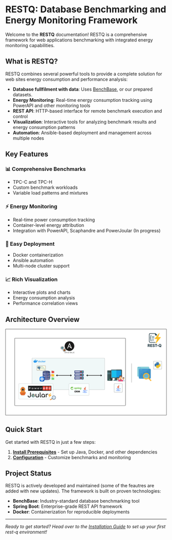 # RESTQ: Database Benchmarking and Energy Monitoring Framework

Welcome to the **RESTQ** documentation! RESTQ is a comprehensive framework for web applications benchmarking with integrated energy monitoring capabilities.

## What is RESTQ?

RESTQ combines several powerful tools to provide a complete solution for web sites energy consumption and performance analysis:

- **Database fullfilment with data**: Uses [BenchBase](https://github.com/cmu-db/benchbase), or our prepared datasets.
- **Energy Monitoring**: Real-time energy consumption tracking using PowerAPI and other monitoring tools
- **REST API**: HTTP-based interface for remote benchmark execution and control
- **Visualization**: Interactive tools for analyzing benchmark results and energy consumption patterns
- **Automation**: Ansible-based deployment and management across multiple nodes

## Key Features

### 📊 Comprehensive Benchmarks
- TPC-C and TPC-H
- Custom benchmark workloads
- Variable load patterns and mixtures

### ⚡ Energy Monitoring
- Real-time power consumption tracking
- Container-level energy attribution
- Integration with PowerAPI, Scaphandre and PowerJoular (In progress)

### 🔧 Easy Deployment
- Docker containerization
- Ansible automation
- Multi-node cluster support

### 📈 Rich Visualization
- Interactive plots and charts
- Energy consumption analysis
- Performance correlation views

## Architecture Overview

![RESTQ Architecture](restq_architecture.png)

## Quick Start

Get started with RESTQ in just a few steps:

1. **[Install Prerequisites](getting-started/installation.md)** - Set up Java, Docker, and other dependencies
2. **[Configuration](getting-started/configuration.md)** - Customize benchmarks and monitoring


## Project Status

RESTQ is actively developed and maintained (some of the feautres are added with new updates). The framework is built on proven technologies:

- **BenchBase**: Industry-standard database benchmarking tool
- **Spring Boot**: Enterprise-grade REST API framework
- **Docker**: Containerization for reproducible deployments

---

*Ready to get started? Head over to the [Installation Guide](getting-started/installation.md) to set up your first rest-q environment!* 

